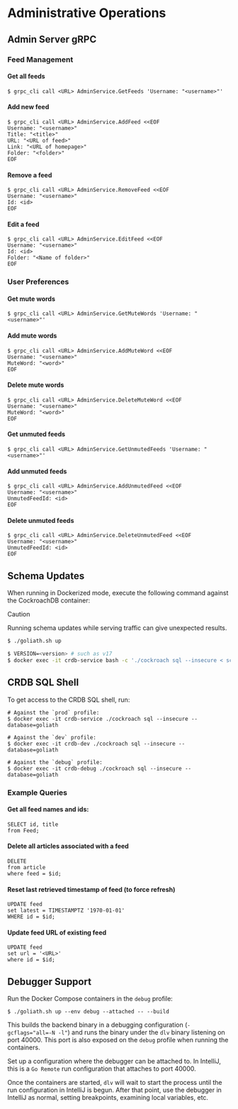 # Administrative Operations

## Admin Server gRPC

### Feed Management

#### Get all feeds

```shell
$ grpc_cli call <URL> AdminService.GetFeeds 'Username: "<username>"'
```

#### Add new feed

```shell
$ grpc_cli call <URL> AdminService.AddFeed <<EOF
Username: "<username>"
Title: "<title>"
URL: "<URL of feed>"
Link: "<URL of homepage>"
Folder: "<folder>"
EOF
```

#### Remove a feed

```shell
$ grpc_cli call <URL> AdminService.RemoveFeed <<EOF
Username: "<username>"
Id: <id>
EOF
```

#### Edit a feed

```shell
$ grpc_cli call <URL> AdminService.EditFeed <<EOF
Username: "<username>"
Id: <id>
Folder: "<Name of folder>"
EOF
```

### User Preferences

#### Get mute words

```shell
$ grpc_cli call <URL> AdminService.GetMuteWords 'Username: "<username>"'
```

#### Add mute words

```shell
$ grpc_cli call <URL> AdminService.AddMuteWord <<EOF
Username: "<username>"
MuteWord: "<word>"
EOF
```

#### Delete mute words

```shell
$ grpc_cli call <URL> AdminService.DeleteMuteWord <<EOF
Username: "<username>"
MuteWord: "<word>"
EOF
```

#### Get unmuted feeds

```shell
$ grpc_cli call <URL> AdminService.GetUnmutedFeeds 'Username: "<username>"'
```

#### Add unmuted feeds

```shell
$ grpc_cli call <URL> AdminService.AddUnmutedFeed <<EOF
Username: "<username>"
UnmutedFeedId: <id>
EOF
```

#### Delete unmuted feeds

```shell
$ grpc_cli call <URL> AdminService.DeleteUnmutedFeed <<EOF
Username: "<username>"
UnmutedFeedId: <id>
EOF
```

## Schema Updates

When running in Dockerized mode, execute the following command against the
CockroachDB container:

> [!CAUTION]
> Running schema updates while serving traffic can give unexpected results.

```bash
$ ./goliath.sh up

$ VERSION=<version> # such as v17
$ docker exec -it crdb-service bash -c './cockroach sql --insecure < scripts/${VERSION}.sql'
```

## CRDB SQL Shell

To get access to the CRDB SQL shell, run:

```shell
# Against the `prod` profile:
$ docker exec -it crdb-service ./cockroach sql --insecure --database=goliath

# Against the `dev` profile:
$ docker exec -it crdb-dev ./cockroach sql --insecure --database=goliath

# Against the `debug` profile:
$ docker exec -it crdb-debug ./cockroach sql --insecure --database=goliath
```

### Example Queries

#### Get all feed names and ids:

```cockroach
SELECT id, title
from Feed;
```

#### Delete all articles associated with a feed

```cockroach
DELETE
from article
where feed = $id;
```

#### Reset last retrieved timestamp of feed (to force refresh)

```cockroach
UPDATE feed
set latest = TIMESTAMPTZ '1970-01-01'
WHERE id = $id;
```

#### Update feed URL of existing feed

```cockroach
UPDATE feed
set url = '<URL>'
where id = $id;
```

## Debugger Support

Run the Docker Compose containers in the `debug` profile:

```shell
$ ./goliath.sh up --env debug --attached -- --build
```

This builds the backend binary in a debugging configuration
(`-gcflags="all=-N -l"`) and runs the binary under the `dlv` binary listening on
port 40000. This port is also exposed on the `debug` profile when running the
containers.

Set up a configuration where the debugger can be attached to. In IntelliJ, this
is a `Go Remote` run configuration that attaches to port 40000.

Once the containers are started, `dlv` will wait to start the process until the
run configuration in IntelliJ is begun. After that point, use the debugger in
IntelliJ as normal, setting breakpoints, examining local variables, etc.